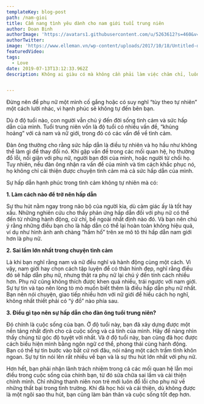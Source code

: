 ```yaml
---
templateKey: blog-post
path: /nam-gioi
title: Cẩm nang tình yêu dành cho nam giới tuổi trung niên
author: Doan Binh
authorImage: 'https://avatars1.githubusercontent.com/u/5263612?s=460&v=4'
authorTwitter: 
image: 'https://www.elleman.vn/wp-content/uploads/2017/10/18/Untitled-design-11.png'
featuredVideo: 
tags:
  - Love
date: 2019-07-13T13:12:33.962Z
description: Không ai giàu có mà không cần phải làm việc chăm chỉ, luôn học hỏi và tiến bộ. Sự hấp dẫn, hạnh phúc trong tình cảm, tình yêu cũng tương tự như thế.


---
```


Đừng nên để phụ nữ một mình cố gắng hoặc có suy nghĩ “tùy theo tự nhiên” một cách lười nhác, vì hạnh phúc sẽ không tự đến bên bạn.

Dù ở độ tuổi nào, con người vẫn chú ý đến đời sống tình cảm và sức hấp dẫn của mình. Tuổi trung niên vốn là độ tuổi có nhiều vấn đề, “khủng hoảng” với cả nam và nữ giới, trong đó có các vấn đề về tình cảm.

Đàn ông thường cho rằng sức hấp dẫn là điều tự nhiên và họ hầu như không thể làm gì để thay đổi nó. Khi gặp vấn đề trong các mối quan hệ, họ thường đổ lỗi, nổi giận với phụ nữ, người bạn đời của mình, hoặc người từ chối họ. Tuy nhiên, nếu đàn ông nhận ra vấn đề của mình và tìm cách khắc phục nó, họ không chỉ cải thiện được chuyện tình cảm mà cả sức hấp dẫn của mình.

Sự hấp dẫn hạnh phúc trong tình cảm không tự nhiên mà có:

**1. Làm cách nào để trở nên hấp dẫn**

Sự thu hút nằm ngay trong não bộ của người kia, dù cảm giác ấy là tốt hay xấu. Những nghiên cứu cho thấy phản ứng hấp dẫn đối với phụ nữ có thể đến từ những hành động, cử chỉ, bề ngoài nhất định nào đó. Và bạn nên chú ý rằng những điều bạn cho là hấp dẫn có thể lại hoàn toàn không hiệu quả, ví dụ như hình ảnh anh chàng “hầm hố” trên xe mô tô thì hấp dẫn nam giới hơn là phụ nữ.

**2. Sai lầm lớn nhất trong chuyện tình cảm**

Là khi bạn nghĩ rằng nam và nữ đều nghĩ và hành động cùng một cách. Vì vậy, nam giới hay chọn cách tập luyện để có thân hình đẹp, nghĩ rằng điều đó sẽ hấp dẫn phụ nữ, nhưng thật ra phụ nữ lại chú ý đến tính cách nhiều hơn. Phụ nữ cũng không thích được khen quá nhiều, trái ngược với nam giới. Sự tự tin và tạo nên lòng tò mò muốn biết thêm là điều hấp dẫn phụ nữ nhất. Bạn nên nói chuyện, giao tiếp nhiều hơn với nữ giới để hiểu cách họ nghĩ, không nhất thiết phải có “ý đồ” nào phía sau.

**3. Điều gì tạo nên sự hấp dẫn cho đàn ông tuổi trung niên?**

Đó chính là cuộc sống của bạn. Ở độ tuổi này, bạn đã xây dựng được một nền tảng nhất định cho cả cuộc sống và cá tính của mình. Hãy để nàng nhìn thấy chúng từ góc độ tuyệt vời nhất. Và ở độ tuổi này, bạn cũng đã học được cách biểu hiện mình bằng ngôn ngữ cơ thể, phong thái cùng hành động. Bạn có thể tự tin bước vào bất cứ nơi đâu, nói năng một cách trầm tĩnh khôn ngoan. Sự tự tin nói lên rất nhiều về bạn và là sự thu hút lớn nhất với phụ nữ.

Hơn hết, bạn phải nhận lãnh trách nhiệm trong cả các mối quan hệ lẫn mọi điều trong cuộc sống của chính bạn, từ đó sửa chữa sai lầm và cải thiện chính mình. Chỉ những thanh niên non trẻ mới luôn đổ lỗi cho phụ nữ về những thất bại trong tình trường. Khi đã học hỏi và cải thiện, dù không được là một ngôi sao thu hút, bạn cũng làm bản thân và cuộc sống tốt đẹp hơn.